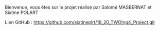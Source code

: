 Bienvenue, vous êtes sur le projet réalisé par Salomé MASBERNAT et Sixtine POLART

Lien GitHub : https://github.com/sixtineplrt/19_20_TWOIng4_Project.git